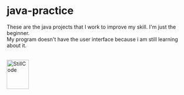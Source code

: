 # java-practice
<p>These are the java projects that I work to improve my skill.
I'm just the beginner.<br>My program doesn't have the user interface because i am still learning about it.
</p>
<br>

<img alt="StillCode" height="80" src="https://media.giphy.com/media/uurtMtTKqkJda4dk8Y/giphy.gif" width="60"/>
